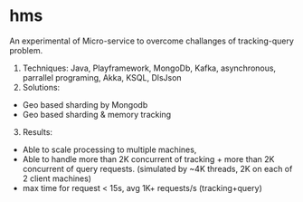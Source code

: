 # hms
An experimental of Micro-service to overcome challanges of tracking-query problem.
1. Techniques: Java, Playframework, MongoDb, Kafka, asynchronous, parrallel programing, Akka, KSQL, DlsJson
2. Solutions: 
  * Geo based sharding by Mongodb
  * Geo based sharding & memory tracking
3. Results: 
  * Able to scale processing to multiple machines, 
  * Able to handle more than 2K concurrent of tracking + more than 2K concurrent of query requests. 
   (simulated by ~4K threads, 2K on each of 2 client machines)
  * max time for request < 15s, avg 1K+ requests/s (tracking+query) 
